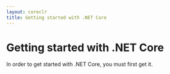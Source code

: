 ```yaml
---
layout: coreclr
title: Getting started with .NET Core
---
```


# Getting started with .NET Core
In order to get started with .NET Core, you must first get it. 